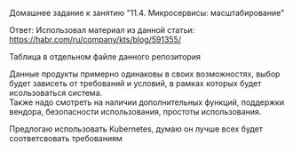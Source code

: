 Домашнее задание к занятию "11.4. Микросервисы: масштабирование"

Ответ:
Использовал материал из данной статьи: 
https://habr.com/ru/company/kts/blog/591355/

Таблица в отдельном файле данного репозитория  


Данные продукты примерно одинаковы в своих возможностях, выбор будет зависеть от требований и условий, в рамках которых будет исользоваться система.  
Также надо смотреть на наличии дополнительных функций, поддержки вендора, безопасности использования, простоты использования. 

Предлогаю использовать Kubernetes, думаю он лучше всех будет соответсвовать требованиям 
